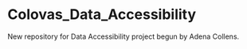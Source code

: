 # Colovas_Data_Accessibility
New repository for Data Accessibility project begun by Adena Collens. 
